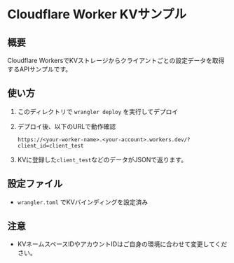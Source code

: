 # Cloudflare Worker KVサンプル

## 概要
Cloudflare WorkersでKVストレージからクライアントごとの設定データを取得するAPIサンプルです。

## 使い方
1. このディレクトリで `wrangler deploy` を実行してデプロイ
2. デプロイ後、以下のURLで動作確認
   
   `https://<your-worker-name>.<your-account>.workers.dev/?client_id=client_test`

3. KVに登録した`client_test`などのデータがJSONで返ります。

## 設定ファイル
- `wrangler.toml` でKVバインディングを設定済み

## 注意
- KVネームスペースIDやアカウントIDはご自身の環境に合わせて変更してください。
